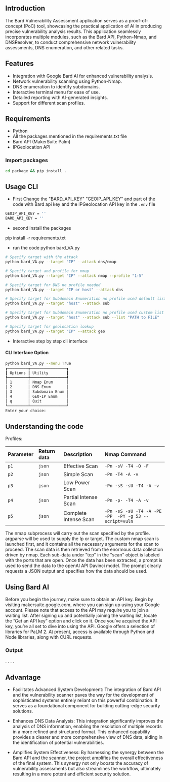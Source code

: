 ## Introduction

The Bard Vulnerability Assessment application serves as a proof-of-concept (PoC) tool, showcasing the practical application of AI in producing precise vulnerability analysis results. This application seamlessly incorporates multiple modules, such as the Bard API, Python-Nmap, and DNSResolver, to conduct comprehensive network vulnerability assessments, DNS enumeration, and other related tasks.

## Features

- Integration with Google Bard AI for enhanced vulnerability analysis.
- Network vulnerability scanning using Python-Nmap.
- DNS enumeration to identify subdomains.
- Interactive terminal menu for ease of use.
- Detailed reporting with AI-generated insights.
- Support for different scan profiles.

## Requirements

- Python
- All the packages mentioned in the requirements.txt file
- Bard API (MakerSuite Palm)
- IPGeolocation API

### Import packages

```bash
cd package && pip install .
```

## Usage CLI

- First Change the "BARD_API_KEY" "GEOIP_API_KEY" and part of the code with Bard api key and the IPGeolocation API key in the `.env` file

```bash
GEOIP_API_KEY = ''
BARD_API_KEY = ''
```

- second install the packages

pip install -r requirements.txt

- run the code python bard_VA.py

```bash
# Specify target with the attack
python bard_VA.py --target "IP" --attack dns/nmap

# Specify target and profile for nmap
python bard_VA.py --target "IP" --attack nmap --profile "1-5"

# Specify target for DNS no profile needed
python bard_VA.py --target "IP or host" --attack dns

# Specify target for Subdomain Enumeration no profile used default list file
python bard_VA.py --target "host" --attack sub

# Specify target for Subdomain Enumeration no profile used custom list file
python bard_VA.py --target "host" --attack sub --list "PATH to FILE"

# Specify target for geolocation lookup
python bard_VA.py --target "IP" --attack geo
```
- Interactive step by step cli interface

#### CLI Interface Option
```bash
python bard_VA.py --menu True
┏━━━━━━━━━┳━━━━━━━━━━━━━━━━┓
┃ Options ┃ Utility        ┃
┡━━━━━━━━━╇━━━━━━━━━━━━━━━━┩
│ 1       │ Nmap Enum      │
│ 2       │ DNS Enum       │
│ 3       │ Subdomain Enum │
│ 4       │ GEO-IP Enum    │
│ q       │ Quit           │
└─────────┴────────────────┘
Enter your choice:
```
## Understanding the code

Profiles:

| Parameter | Return data | Description           | Nmap Command                                          |
| :-------- | :---------- | :-------------------- | :---------------------------------------------------- |
| `p1`      | `json`      | Effective Scan        | `-Pn -sV -T4 -O -F`                                   |
| `p2`      | `json`      | Simple Scan           | `-Pn -T4 -A -v`                                       |
| `p3`      | `json`      | Low Power Scan        | `-Pn -sS -sU -T4 -A -v`                               |
| `p4`      | `json`      | Partial Intense Scan  | `-Pn -p- -T4 -A -v`                                   |
| `p5`      | `json`      | Complete Intense Scan | `-Pn -sS -sU -T4 -A -PE -PP  -PY -g 53 --script=vuln` |

The nmap subprocess will carry out the scan specified by the profile. argparse will be used to supply the Ip or target. The custom nmap scan is launched first, and it contains all the necessary arguments for the scan to proceed. The scan data is then retrieved from the enormous data collection driven by nmap. Each sub-data under "tcp" in the "scan" object is labeled with the ports that are open. Once the data has been extracted, a prompt is used to send the data to the openAI API Davinci model. The prompt clearly requests a JSON output and specifies how the data should be used.

## Using Bard AI

Before you begin the journey, make sure to obtain an API key. Begin by visiting makersuite.google.com, where you can sign up using your Google account. Please note that access to the API may require you to join a waiting list. After signing up and potentially joining the waiting list, locate the ”Get an API key” option and click on it. Once you’ve acquired the API key, you’re all set to dive into using the API. Google offers a selection of libraries for PaLM 2. At present, access is available through Python and Node libraries, along with CURL requests.

### Output

.
.
.
.

## Advantage

- Facilitates Advanced System Development: The integration of Bard API and the vulnerability scanner paves the way for the development of sophisticated systems entirely reliant on this powerful combination. It serves as a foundational component for building cutting-edge security solutions.

- Enhances DNS Data Analysis: This integration significantly improves the analysis of DNS information, enabling the resolution of multiple records in a more refined and structured format. This enhanced capability provides a clearer and more comprehensive view of DNS data, aiding in the identification of potential vulnerabilities.

- Amplifies System Effectiveness: By harnessing the synergy between the Bard API and the scanner, the project amplifies the overall effectiveness of the final system. This synergy not only boosts the accuracy of vulnerability assessments but also streamlines the workflow, ultimately resulting in a more potent and efficient security solution.